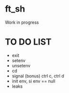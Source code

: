 # ft_sh
Work in progress

# TO DO LIST

- exit
- setenv
- unsetenv
- cd
- signal (bonus) ctrl c, ctrl d
- init env, si env == null
- leaks


